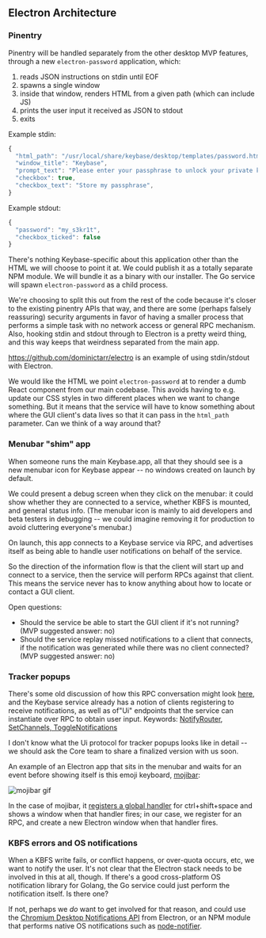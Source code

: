 ## Electron Architecture

### Pinentry

Pinentry will be handled separately from the other desktop MVP features, through
a new `electron-password` application, which:

1. reads JSON instructions on stdin until EOF
1. spawns a single window
1. inside that window, renders HTML from a given path (which can include JS)
1. prints the user input it received as JSON to stdout
1. exits

Example stdin:
```js
{
  "html_path": "/usr/local/share/keybase/desktop/templates/password.html",
  "window_title": "Keybase",
  "prompt_text": "Please enter your passphrase to unlock your private key",
  "checkbox": true,
  "checkbox_text": "Store my passphrase",
}
```

Example stdout:
```js
{
  "password": "my_s3kr1t",
  "checkbox_ticked": false
}
```

There's nothing Keybase-specific about this application other than the HTML we
will choose to point it at.  We could publish it as a totally separate NPM
module.  We will bundle it as a binary with our installer.  The Go service will
spawn `electron-password` as a child process.

We're choosing to split this out from the rest of the code because it's closer
to the existing pinentry APIs that way, and there are some (perhaps falsely
reassuring) security arguments in favor of having a smaller process that
performs a simple task with no network access or general RPC mechanism. Also,
hooking stdin and stdout through to Electron is a pretty weird thing, and this
way keeps that weirdness separated from the main app.

https://github.com/dominictarr/electro is an example of using stdin/stdout with
Electron.

We would like the HTML we point `electron-password` at to render a dumb React
component from our main codebase.  This avoids having to e.g. update our CSS
styles in two different places when we want to change something.  But it means
that the service will have to know something about where the GUI client's data
lives so that it can pass in the `html_path` parameter.  Can we think of a way
around that?

### Menubar "shim" app

When someone runs the main Keybase.app, all that they should see is a new
menubar icon for Keybase appear -- no windows created on launch by default.

We could present a debug screen when they click on the menubar: it could show
whether they are connected to a service, whether KBFS is mounted, and general
status info.  (The menubar icon is mainly to aid developers and beta testers in
debugging -- we could imagine removing it for production to avoid cluttering
everyone's menubar.)

On launch, this app connects to a Keybase service via RPC, and advertises
itself as being able to handle user notifications on behalf of the service.

So the direction of the information flow is that the client will start up and
connect to a service, then the service will perform RPCs against that client.
This means the service never has to know anything about how to locate or contact
a GUI client.

Open questions:
* Should the service be able to start the GUI client if it's not running?
  (MVP suggested answer: no)
* Should the service replay missed notifications to a client that connects,
  if the notification was generated while there was no client connected?
  (MVP suggested answer: no)

### Tracker popups

There's some old discussion of how this RPC conversation might look
[here](https://github.com/keybase/client/issues/530), and the Keybase service
already has a notion of clients registering to receive notifications, as well
as of"Ui" endpoints that the service can instantiate over RPC to obtain
user input.  Keywords:
[NotifyRouter, SetChannels, ToggleNotifications](https://github.com/keybase/client/blob/f1da498b176bcfe5793eedb6893f6f2c5890ba76/go/service/notify.go)

I don't know what the Ui protocol for tracker popups looks like in detail --
we should ask the Core team to share a finalized version with us soon.

An example of an Electron app that sits in the menubar and waits for an event
before showing itself is this emoji keyboard,
[mojibar](https://github.com/muan/mojibar):

![mojibar gif](https://cloud.githubusercontent.com/assets/1153134/8794765/1c246d46-2fb9-11e5-9429-560fa1192b4f.gif)

In the case of mojibar, it
[registers a global handler](https://github.com/muan/mojibar/blob/master/index.js#L71)
for ctrl+shift+space and shows a window when that handler fires; in our case, we
register for an RPC, and create a new Electron window when that handler fires.

### KBFS errors and OS notifications

When a KBFS write fails, or conflict happens, or over-quota occurs, etc, we want
to notify the user.  It's not clear that the Electron stack needs to be involved
in this at all, though.  If there's a good cross-platform OS notification
library for Golang, the Go service could just perform the notification itself.
Is there one?

If not, perhaps we *do* want to get involved for that reason, and could use the
[Chromium Desktop Notifications API](https://www.chromium.org/developers/design-documents/desktop-notifications)
from Electron, or an NPM module that performs native OS notifications such as [node-notifier](https://github.com/mikaelbr/node-notifier).
